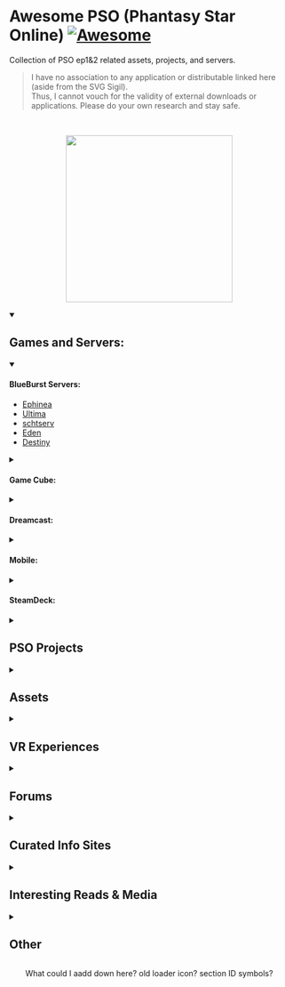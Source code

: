 # Awesome PSO (Phantasy Star Online) [![Awesome](https://cdn.jsdelivr.net/gh/sindresorhus/awesome@d7305f38d29fed78fa85652e3a63e154dd8e8829/media/badge.svg)](https://github.com/sindresorhus/awesome)
Collection of PSO ep1&2 related assets, projects, and servers.

> I have no association to any application or distributable linked here (aside from the SVG Sigil). <br/>
> Thus, I cannot vouch for the validity of external downloads or applications.
> Please do your own research and stay safe.

<br/>

<p align="center">
  <a href="https://tcardlab.github.io/pso-title-screen/sigil">
    <img src="https://user-images.githubusercontent.com/35203441/230694323-1a1703ea-65f9-4ea1-931a-8ab8497170fe.svg" height="300" />
  </a>
</p>


<details open>
<summary><h2> Games and Servers: </h2></summary>

<details open>
<summary><h4> BlueBurst Servers: </h4></summary>

- [Ephinea](https://ephinea.pioneer2.net/)
- [Ultima](https://www.phantasystaronline.net/)
- [schtserv](https://psobb.schtserv.com/startguide/)
- [Eden](http://edenserv.net/download)
- [Destiny](https://playpso.net/)

</details>
	
<details>
<summary><h4> Game Cube: </h4></summary>

May need a [GameCube Emulator](https://dolphin-emu.org/)
	
- [ISO - Internet Archive](https://archive.org/download/efgamecubeusa/Game%20Cube%20USA/#:~:text=Phantasy%20Star%20Online%20Episode%20I%20%26%20II)
- [Schtserv Network - PSO GC Connection guide](http://www.schtserv.com/forums/app.php/pso-gc-connection-guide)

</details>

<details>
<summary><h4> Dreamcast: </h4></summary>

May need a [DreamCast Emulator](https://redream.io/)

- [GDI - Internet Archive](https://archive.org/download/ef_SEGA_GDI_USA/Dreamcast%20GDI%20USA/#:~:text=Phantasy%20Star%20Online)
- [Phantasy Star Online : Dreamcast Live](https://dreamcastlive.net/phantasy-star-online/)
- [Sylverant](https://sylverant.net/)
- [schtserv](http://www.schtserv.com/forums/app.php/downloads#:~:text=PSO%20Dreamcast%20V1%20and%20V2)

</details>

<details>
<summary><h4> Mobile: </h4></summary>
	
<!--
reicast is dead
  https://github.com/skmp/reicast-emulator

  [(1) With the new Reicast-FH updates on Android, you can play the DC version online on the go. : PSO (reddit.com)](https://www.reddit.com/r/PSO/comments/9kq3vk/with_the_new_reicastfh_updates_on_android_you_can/)

  https://emulationking.com/reicast/

  [(183) Phantasy Star Online v1 | NVIDIA SHIELD Android TV (2015) | Reicast Emulator [1080p] | Dreamcast - YouTube](https://www.youtube.com/watch?v=B8O5sHGkahk)
-->
	
I have not seen anyone run PSO on their phone recently, but should be possible in theory.

Dolphin can run on Android:
	
  - [Video](https://www.youtube.com/watch?v=E61i0pVlZjo)
  - [Google Play Store](https://play.google.com/store/apps/details?id=org.dolphinemu.dolphinemu)
  - [Dolphin Download Page](https://dolphin-emu.org/download/)
  - See GameCube section to get ISO if necessary
	
Redream can run on Android:
	
  - [Video](https://www.youtube.com/watch?v=2_Sf_WXpoO0)
  - [Google Play Store](https://play.google.com/store/apps/details?id=io.recompiled.redream)
  - [Redream Download Page](https://redream.io/download)
  - See DreamCast section to get GDI if necessary

RetroArch can run on Android and supports both emulators mentioned above:
	
  - [Video](https://www.youtube.com/watch?v=9JYn-Dpcdk4)
  - [Google Play Store](https://play.google.com/store/apps/details?id=com.retroarch)
  - [RetroArch Home](https://www.retroarch.com/index.php)

</details>
	
<details>
<summary><h4> SteamDeck: </h4></summary>

Ephinea Guides:
  - https://www.reddit.com/r/SteamDeck/comments/w9q6ub/installing_and_running_pso_bb_ephinea/
  - https://docs.google.com/document/d/1I4AibIhq5M85wByePQ3wg8bK5s6DsOl9KQRjRkW-Oas/edit

</details>

</details>

<details>
<summary><h2> PSO Projects </h2></summary>

<table>
  <tr>
    <th colspan="5">  <h3> Remakes & Remasters </h3>  </th>
  </tr>
  
  <tr>
    <th>Project Name</th>
    <th>Year of Origin <br/> (approx.)</th>
    <th>Status</th>
    <th>Showcase</th>
    <th>Resources</th>
  </tr>
  <tr>
    <td>PSO Remake <br/> (by <a href="https://github.com/HelloKitty">Glader</a>)</td>
    <td>2014</td>
    <td>Superseded by PSOBB2 in 2020</td>
    <td>
      <a href="https://www.youtube.com/watch?v=iV6skAtkGrQ">PSO Unity Remake: Forest</a>
    </td>
    <td>
      <a href="https://github.com/HelloKitty/GladNet3">GladNet</a>,
      <a href="https://github.com/BoomaNation">BoomaNation</a>
    </td>
  </tr>
  <tr>
    <td>Benjamin Collins <br/> Version</td>
    <td>2015</td>
    <td>Dropped in 2019?</td>
    <td>
      <a href="https://www.youtube.com/@BenjaminWeeb">Showcase</a>
    </td>
    <td> <a href="https://gitlab.com/dashgl">Kion/DashGL Utilities</a> </td>
  </tr>
  <tr>
    <td>Pocket PSO</td>
    <td>2017</td>
    <td>Dropped in 2017</td>
    <td>
      <a href="https://www.youtube.com/watch?v=NnfOs6UnclE">Pocket PSO PC/Mobile Test</a>
    </td>
    <td></td>
  </tr>
  <tr>
    <td>PSO Clone <br/> (by Landon Ritchie)</td>
    <td>2017</td>
    <td>Superseded by Reverie Star in ~2018</td>
    <td>
      <a href="https://www.youtube.com/watch?v=pED93N-Whz0">PSO Clone</a>
    </td>
    <td></td>
  </tr>
  <tr>
    <td>Andreas Scholl <br/> Version</td>
    <td>pre-2019</td>
    <td>Active - Low Priority</td>
    <td>
      <a href="https://www.youtube.com/watch?v=hqlFFS15Dg8">showcase</a>
    </td>
    <td>
      <a href="https://gitlab.com/dashgl/unity"> DashUnityProject </a>
    </td>
  </tr>
  <tr>
    <td><a href="http://psobb2.com">PSOBB2</a> <br/> (<a href="https://github.com/HelloKitty">Glader</a>, et al.)</td>
    <td>2020</td>
    <td>Indefinite Hiatus</td>
    <td>
      <a href="https://www.youtube.com/watch?v=uMmck7fNjlU">announcement video 1</a>, <br/>
      <a href="https://www.youtube.com/watch?v=ofAeXOMws1c">announcement video 2</a>
    </td>
    <td>
      <a href="https://github.com/HelloKitty/PSOBB2.Client">Client</a>, <br/>
      <a href="https://github.com/hellokitty/booma.proxy">Proxy</a>, <br/>
      <a href="https://github.com/hellokitty/booma.server">Server</a>, <br/>
      <a href="https://github.com/HelloKitty/PSOBB2.Content">Content</a>
    </td>
  </tr>
   <tr>
    <td>VRChat PSO</td>
    <td>pre-2019</td>
    <td>Unknown</td>
    <td>
      <a href="https://www.youtube.com/watch?v=h0kkl6Ja2ZE">Phantasy Star Online in VR!?</a>
    </td>
    <td></td>
  </tr>
  <tr>
    <td>Team Shonochan <br/> Version</td>
    <td>2021</td>
    <td>Active</td>
    <td>
      <a href="https://www.youtube.com/watch?v=QLdARRzJaTo">Phantasy star and dothack dev</a>
    </td>
    <td></td>
  </tr>
  <tr>
    <td> PSOQuest-VR <br/> by <a href="https://github.com/foxeh89">Foxeh</a> </td>
    <td>2022</td>
    <td>Unknown</td>
    <td>
      <a href="https://cdn.discordapp.com/attachments/1020720102288670781/1030287153785229312/com.Foxeh.VRFramework2-20221013-201033.mp4">Weapons Demo</a>,
      <a href="https://cdn.discordapp.com/attachments/1020720102288670781/1022373404239724544/PSOQuestTest1.mp4">Forest Demo</a>
    </td>
    <td></td>
  </tr>
  
<!--
  <tr>
    <td>name</td>
    <td>year</td>
    <td>status</td>
    <td>vid</td>
    <td>resources</td>
  </tr>
  <a href=""></a>

</table>
<table>
-->
   <tr>
    <th colspan="5">  <h3> Spin-Offs </h3>  </th>
  </tr>
  <tr>
    <th>Project Name</th>
    <th>Year of Origin <br/> (approx.)</th>
    <th>Status</th>
    <th>Showcase</th>
    <th>Resources</th>
  </tr>
  <tr>
    <td>Reverie Star <br/> (by Zorlock Studios)</td>
    <td>2018</td>
    <td>Dropped in 2020</td>
    <td>
      <a href="https://www.youtube.com/watch?v=TNfn-6KJ1GY">Reverie Star - New City Area</a>, <br/>
      <a href="https://www.youtube.com/watch?v=Pc5hum_wnxE">Reverie Star Progress Update</a>
    </td>
    <td></td>
  </tr>
  <tr>
    <td>GladMMO <br/> (Superset of PSOBB2)</td>
    <td>pre-2019</td>
    <td>Stale since 2020</td>
    <td>
      <a href="https://www.youtube.com/watch?v=F9x97CSsFso">2019 Unification Announcement</a>
    </td>
    <td>
      <a href="https://github.com/gladmmo">GladMMO Github</a>
    </td>
  </tr>
	
  <tr>
    <td>Project STAR <br/> by <a href="https://twitter.com/AexcessT">aeXcess Team</a> </td>
    <td>2019</td>
    <td>Stale since 2020</td>
    <td>
      <a href="https://www.reddit.com/r/Unity3D/comments/ex5oew/action_packed_combat_in_procedurally_generated/">City Combat Demo</a>
    </td>
    <td>
    </td>
  </tr>
  <tr>
    <td>
      <a href="https://www.playprojectpioneer.com/">Project Pioneer</a> <br/>
      (by <a href="https://photondropstudio.com/">Photon Drop Studio</a>)
    </td>
    <td>2021</td>
    <td>Active - seeking funding</td>
    <td>
      <a href="https://www.youtube.com/shorts/Dr8058UtITg">Metro-City showcase</a>
    </td>
    <td></td>
  </tr>
</table>

<br />

### Utilities:
- [eleriaqueen/pso-simple-section-id-calculator: A simple PSO Section ID calculator (github.com)](https://github.com/eleriaqueen/pso-simple-section-id-calculator)
- [Snippets · DashGL / DC - Ikaruga · GitLab](https://gitlab.com/dashgl/ikaruga/-/snippets)
- [DashGL / Dash Model Format · GitLab](https://gitlab.com/dashgl/format)
	
- PSO Rust
  - https://github.com/BygoneWorlds/idolapsoserv
  - https://github.com/BygoneWorlds/telepipe
	
- PSO Kotlin
  - https://github.com/DaanVandenBosch/phantasmal-world
  - [model viewer](https://www.phantasmal.world/#/viewer/)
	
	


  <details style="display: flex; flex-direction: row">
  <summary><i>SERVERS, EMULATORS, ET AL:</i></summary>
  
    
  - [NewServe](https://github.com/fuzziqersoftware/newserv) – PSO server/proxy
  - Booma : ([proxy](https://github.com/HelloKitty/Booma.Proxy) | [client](https://github.com/HelloKitty/PSOBB2.Client) | [server](https://github.com/HelloKitty/Booma.Server)) – PSO:bb emulation suite
  - PSO:BB2 : ([Library](https://github.com/kanon411/PSOBB2.Library) | [content](HelloKitty/PSOBB2.Content) | [Client](https://github.com/HelloKitty/PSOBB2.Client)) – PSO:bb remake in unity
  - [Telepipe](https://github.com/BygoneWorlds/telepipe) – PSO on Dolphin Emulator 
  - [Phantasmal](https://github.com/DaanVandenBosch/phantasmal-world) – web app, utils, and WIP  server
  </details><br>
  
  <details style="display: flex; flex-direction: row">
  <summary><i>CALC, STAT, & Utils:</i></summary>
  
  - [PSOCalc](https://github.com/gar-mil/psocalc) – PSO:bb section ID calc [ js ]
  - [ID_generator](https://github.com/DiggsAsura/PSO_Section_ID_generator) – PSO:gc section ID calc [ rust ]
  - [secid-calc](https://github.com/TimBeard/secid-calculator) – PSO section ID calc [ Vue.js ]
  - [MAG database](https://github.com/SethClydesdale/psobb-mag-database) – PSO:bb plugin
  - [MAG Calc](https://github.com/Jimaine/PsoMagCalculator) – PSO mag calculator
  - [MAG AI](https://github.com/Lemonilla/MagAi) – Generate Mag Feeding plan
  - [MAG Feeder](https://github.com/ariajanke/mag-feeder) – Mag Feeder Tool for PSOBB
  – [drop chart](https://github.com/SethClydesdale/psobb-drop-charts) – PSO:bb plugin for drop chart
  - [Map Simulator](https://github.com/aldelaro5/PSOMapRNGSimulation) – PSO:gc Map RGN simulation
  </details><br>
  

</details>

<details>
<summary><h2> Assets </h2></summary>
	
	
  <details style="display: flex; flex-direction: row">
  <summary><i>AESTHETICS:</i></summary>
    
    
  - [pso-highres-ui](https://github.com/eleriaqueen/pso-highres-ui) – highres ui for Dolphin emulator
  - [highres-dreamcast-ui](https://github.com/eleriaqueen/pso-highres-dreamcube-ui) – highres Dreamcast ui for Dolphin emulator
  - [Custom-HUD](https://github.com/izumidaye/psobb-custom-HUD) – PSO:bb custom hud plugin
  </details><br>  
	

  <details style="display: flex; flex-direction: row">
  <summary><h3 style="display: inline"> Notable Sources: </h3></summary>
  
    NOTE – If you know of other relevant sources or title screen recreations, 
    let me know or make a PR, I'd be happy to add them here!
  

  - [@HelloKitty's PSOBB2 Title Screen](https://github.com/HelloKitty/Booma.PSOBB.Client/tree/master/Assets/Content)
    - [demo-video](https://www.youtube.com/watch?v=DB9-mvFJ53Q)
    - [dev-log video](https://www.youtube.com/watch?v=W8maC6ZdFqA)
    - /Sound/ - Has many useful sound effects and songs (title screen song included)
    - /UI/Titlescreen/ - Has the divided up assets of the title screen.  (I used the Orbs from here)
    - [PSOBB2 Discord had a good full-circle](https://cdn.discordapp.com/attachments/540689032712159281/770541845599223808/PSO.png)  (I used this in creating an SVG)
  - [GameCube Version](https://www.youtube.com/watch?v=7ORY-IFb3cY)
  - [Egg+ / anycoloregg](http://anycoloregg.web.fc2.com/PSO/ep3card/3_sozai.html)
    - [decent res full-circle](http://anycoloregg.web.fc2.com/PSO/ep3card/sozai/msg1130_1.gif)
    - [decent res inner-circle](http://anycoloregg.web.fc2.com/PSO/ep3card/sozai/msg1130_2.gif)  (I used this in creating an SVG)
  - [Circle Meaning](https://www.reddit.com/r/PSO/comments/8y4z8i/fan_translation_for_my_recent_pso_logo_project_i/)
  - [Fringes of Algo](http://www.psalgo.com/boards/phantasy-star-online-fonts-vd244.html)  (I used PSO font from here)
  - [dreamcast remake](https://cdn.discordapp.com/attachments/539772751796240386/959417156179742730/2022-04-01_12-43-34_psogame_480p.mp4)
    - notably shows use of a sprite based StarStream
  - Other Unused Fonts:  (its hard to know whats a duplicate or original source...)
    - [font2s/pso_test_regular](https://font2s.com/fonts/63345/pso_test_regular.html#.YysVlexKjOR)
    - [freefontsdownload/free-pso-test-regular-font](https://freefontsdownload.net/free-pso-test-regular-font-125365.htm)  (prob same as prior)
    - [wfonts/pso-test](https://www.wfonts.com/font/pso-test)  (prob same as prior)
    - [eleriaqueen/stylised-pso-font](https://www.pioneer2.net/community/threads/i-made-stylised-pso-fonts.13269/)  (links are broken, but I'd like a copy if anyone has them)
    - [fontstruct/phantasy_star_online](https://fontstruct.com/fontstructions/show/253199/phantasy_star_online)  (includes punctuation)
    - [fontstruct/phantasy_star_online_cyr_ver_1](https://fontstruct.com/fontstructions/show/253531/phantasy_star_online_cyr_ver_1)  (includes punctuation)
</details>

https://github.com/tcardlab/pso-title-screen/
	
[GCI Quest files](https://github.com/b0n3zx/PSOquest)

[VMI quest files](https://www.pso-world.com/download.php?cat=Download+Quests)

3D Models:
- [Online viewer and exporter](https://gitlab.com/dashgl/psov2)
	- [live site](https://dashgl.gitlab.io/psov2/)
	- [Spec Sheet](https://github.com/tcardlab/awesome-pso/releases/download/Model-Spec/Phantasy_Star_Document.pdf)

[PSO Remake: Forest Monster Edition – PSO-Remake (wordpress.com)](https://psoremake.wordpress.com/2016/07/24/pso-remake-forest-monster-edition/comment-page-1/#comment-1)
[Art - Forest | Trello](https://trello.com/b/bzv18Wy3/art-forest)
assets in cards?

<!--https://discord.com/channels/539764674879815682/544043325544595457/577912812479971358-->

Fonts: 

Music:
- [PSO PC Music Pack Torrent](https://psopalace.sylverant.net/downloads/PSO_PC_Music_Pack.torrent)

Texture Packs
- [AshenbubsHD](https://www.nexusmods.com/phantasystaronline/mods/3)
  - [image samples](https://www.pioneer2.net/community/threads/ashenbubs-hd-textures-for-psobb-are-incredible.23091/) 
- [Releases · eleriaqueen/pso-highres-dreamcube-ui (github.com)](https://github.com/eleriaqueen/pso-highres-dreamcube-ui)
- [Another approach at remastering textures using Stable Diffusion | Pioneer 2 - A Phantasy Star Online Community](https://www.pioneer2.net/community/threads/another-approach-at-remastering-textures-using-stable-diffusion.25517/)
- [Echelon's skins & modifications | Pioneer 2 - A Phantasy Star Online Community](https://www.pioneer2.net/community/threads/echelons-skins-modifications.4357/)
- [Skins and Mods | Pioneer 2 - A Phantasy Star Online Community](https://www.pioneer2.net/community/forums/skins-and-mods.11/)
- [Re-Texturing Pioneer II | Pioneer 2 - A Phantasy Star Online Community](https://www.pioneer2.net/community/threads/re-texturing-pioneer-ii-21-36-complete.24359/#post-199909)
- [Dreamburst HD UI Project by Luthee (a.k.a Eleria) | Pioneer 2 - A Phantasy Star Online Community](https://www.pioneer2.net/community/threads/dreamburst-hd-ui-project-by-luthee-a-k-a-eleria.25543/#post-200752)
- [eleriaqueen/pso-highres-hud-font: High resolution HUD font for Phantasy Star Online Ep. I&II (& Plus) (github.com)](https://github.com/eleriaqueen/pso-highres-hud-font)


[tcardlab/pso-title-screen: PSO title screen recreated with Vue 3 (yes it's laggy, don't use full screen)... (github.com)](https://github.com/tcardlab/pso-title-screen)

[PSO Title Screen (tcardlab.github.io)](https://tcardlab.github.io/pso-title-screen/sigil)

### Shaders et al
- [Luminati-nerd-stuff/PSO-RayTracing](https://github.com/Luminati-nerd-stuff/PSO-RayTracing)

	
 [Josh Markham - Phantasy Star Environment (artstation.com)](https://joshmarkham.artstation.com/projects/18OE8X)
 never made public...
 by Josh Markham
World Art Lead at Bungie
</details>

<details>
<summary><h2> VR Experiences </h2></summary>

<table>
  <tr>
    <th colspan="5">  <h3> Remakes & Remasters </h3>  </th>
  </tr>
  
  <tr>
    <th>World</th>
    <th>Creator</th>
    <th>Year Created</th>
    <!-- <th>Status</th> -->
  </tr>
  
  <tr>
    <td>
      <a href="https://en.vrcw.net/world/detail/wrld_f091e3af-c1a3-47e4-aa5a-b60692aaeded"> Falz Memoria </a>
    </td>
    <td>
      <a href="https://en.vrcw.net/world/author/detail/Casuallynoted"> Casuallynoted </a>
    </td>
    <td>2017</td>
  </tr>
  
  
  <tr>
    <td>
      <a href="https://en.vrcw.net/world/detail/wrld_d26bf583-c0ff-4675-acbe-41e8d29b0fa0"> Falz Memoria HD </a>
    </td>
    <td>
      <a href="https://en.vrcw.net/world/author/detail/Flashfire"> Flashfire </a>
    </td>
    <td>2019</td>
  </tr>
  <tr>
    <td>
      <a href="https://en.vrcw.net/world/detail/wrld_1d3d75f7-5a6c-4159-b833-eade2ced7377"> PSO Forest Remake V1 </a>
    </td>
    <td>
      <a href="https://en.vrcw.net/world/author/detail/Flashfire"> Flashfire </a>
    </td>
    <td>2019</td>
  </tr>
  <tr>
    <td>
      <a href="https://en.vrcw.net/world/detail/wrld_aa14fc08-6d47-4162-a47c-47095ae54fb7"> PSO Pioneer 2 </a>
    </td>
    <td>
      <a href="https://en.vrcw.net/world/author/detail/Flashfire"> Flashfire </a>
    </td>
    <td>2019</td>
  </tr>
  
  
  <tr>
    <td>
      <a href="https://en.vrcw.net/world/detail/wrld_e44821d9-e0f8-4ec7-b76d-b7e4d46e3784"> PSO_Forest </a>
    </td>
    <td>
      <a href="https://en.vrcw.net/world/author/detail/Lord%20Ardent"> Lord Ardent </a>
    </td>
    <td>2019</td>
  </tr>
  
  
  <tr>
    <td>
      <a href="https://en.vrcw.net/world/detail/wrld_9451aaca-f773-4a81-b55c-54e39f14568c"> Mines 1 - Phantasy Star Online </a>
    </td>
    <td>
      <a href="https://en.vrcw.net/world/author/detail/Silent"> Silent </a>
    </td>
    <td>2019</td>
  </tr>
  
  
  <tr>
    <td>
      <a href="https://en.vrcw.net/world/detail/wrld_fc06273d-b3eb-499a-b4db-3a31a3b2d02a"> Project Rogol ［Open-Beta］ </a>
    </td>
    <td>
      <a href="https://en.vrcw.net/world/author/detail/Dosker"> Dosker </a>
    </td>
    <td>2022</td>
  </tr>
  
</table>

</details>

<details>
<summary><h2> Forums </h2></summary>
	
- [PSO-World.com](https://www.pso-world.com/forums/forumdisplay.php?7-Phantasy-Star-Online)
- [Pioneer 2](https://www.pioneer2.net/community/)
- [Schtserv Network](https://schtserv.com/forums/index.php)
</details>


<details>
<summary><h2> Curated Info Sites </h2></summary>

- [PSO-World](https://www.pso-world.com/links-pso.php)
- [PSO Palace](https://psopalace.sylverant.net/frameset.html)
- [Wikipedia](https://en.wikipedia.org/wiki/Phantasy_Star_Online)
- Fandom
  - [Overview](https://phantasystar.fandom.com/wiki/Phantasy_Star_Online_(Series))
  - [Characters](https://phantasystar.fandom.com/wiki/Category:Phantasy_Star_Online_Characters)
</details>


<details>
<summary><h2> Interesting Reads & Media </h2></summary>

- [PSO will never die: how the nicest fans in gaming keep a 16-year-old MMO alive - PC Gamer](https://www.pcgamer.com/phantasy-star-online-will-never-die-how-the-nicest-fans-in-gaming-keep-a-16-year-old-mmo-alive/)
- [PSO’s original director from Sonic Team talks Diablo influences, cut features, and Christmas Nights - Polygon](https://www.polygon.com/interviews/2020/8/2/21348946/phantasy-star-online-director-diablo-cut-features-christmas-nights)
- [PSO devs on the story, the graphics, and the angry fans that used to call Sega - Polygon](https://www.polygon.com/interviews/2020/8/16/21369887/phantasy-star-online-interview-angry-fans)
- [PSO EpI&II Versus Strategy Guide - Internet Archive](https://archive.org/details/phantasystaronlineepisodeiiiversusstrategyguide/mode/2up)
- [PSO prototype - Hidden Palace](https://hiddenpalace.org/News/Phantasy_Star_Online_prototype)
- [PSO - Unseen64](https://www.unseen64.net/2008/04/11/pso-concept-beta/)
- [PSO commercial - YouTube](https://www.youtube.com/watch?v=rw6hosekixk)
</details>

<details>
<summary><h2> Other </h2></summary>

- [PSO Remastered 360VR video by Theanine3D](https://theanine3d.com/post/670065455257485312/pso-ep1-lobby-music-mix-interactive-vr-video) [[mirror](https://www.youtube.com/watch?v=zG1PBwSJagk)]
- [Stable Diffusion for Remastering](https://www.pioneer2.net/community/threads/another-approach-at-remastering-textures-using-stable-diffusion.25517/)
</details>


<!--
![sigil](https://user-images.githubusercontent.com/35203441/230693972-9527d998-dd0a-44ec-8b00-920040db3da4.svg)

![sigil](https://user-images.githubusercontent.com/35203441/230694230-171e2eb5-a177-4737-80cf-ce34495a46f8.svg)

![sigil](https://user-images.githubusercontent.com/35203441/230694323-1a1703ea-65f9-4ea1-931a-8ab8497170fe.svg)

<img src="https://user-images.githubusercontent.com/35203441/230694323-1a1703ea-65f9-4ea1-931a-8ab8497170fe.svg" height="300" />
-->

<p align="center">
  What could I aadd down here? old loader icon? section ID symbols?
</p>
